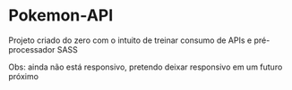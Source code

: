 # Pokemon-API
 
Projeto criado do zero com o intuito de treinar consumo de APIs e pré-processador SASS

Obs: ainda não está responsivo, pretendo deixar responsivo em um futuro próximo